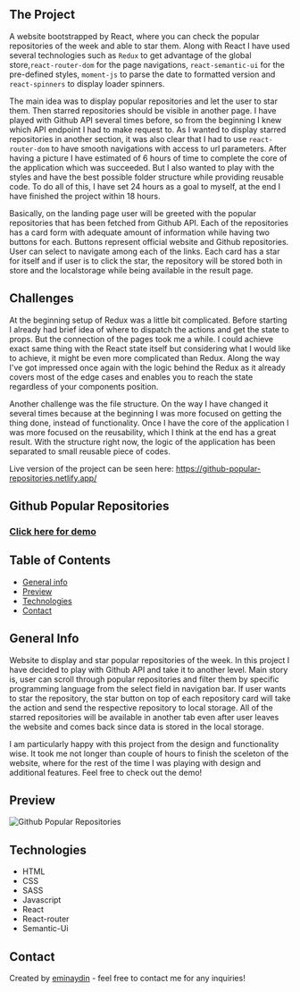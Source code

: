 ## The Project

A website bootstrapped by React, where you can check the popular repositories of the week and able to star them. Along with React I have used several technologies such as `Redux` to get advantage of the global store,`react-router-dom` for the page navigations, `react-semantic-ui` for the pre-defined styles, `moment-js` to parse the date to formatted version and `react-spinners` to display loader spinners.

The main idea was to display popular repositories and let the user to star them. Then starred repositories should be visible in another page. I have played with Github API several times before, so from the beginning I knew which API endpoint I had to make request to. As I wanted to display starred repositories in another section, it was also clear that I had to use `react-router-dom` to have smooth navigations with access to url parameters. After having a picture I have estimated of 6 hours of time to complete the core of the application which was succeeded. But I also wanted to play with the styles and have the best possible folder structure while providing reusable code. To do all of this, I have set 24 hours as a goal to myself, at the end I have finished the project within 18 hours.

Basically, on the landing page user will be greeted with the popular repositories that has been fetched from Github API. Each of the repositories has a card form with adequate amount of information while having two buttons for each. Buttons represent official website and Github repositories. User can select to navigate among each of the links. Each card has a star for itself and if user is to click the star, the repository will be stored both in store and the localstorage while being available in the result page.

## Challenges

At the beginning setup of Redux was a little bit complicated. Before starting I already had brief idea of where to dispatch the actions and get the state to props. But the connection of the pages took me a while. I could achieve exact same thing with the React state itself but considering what I would like to achieve, it might be even more complicated than Redux. Along the way I've got impressed once again with the logic behind the Redux as it already covers most of the edge cases and enables you to reach the state regardless of your components position.

Another challenge was the file structure. On the way I have changed it several times because at the beginning I was more focused on getting the thing done, instead of functionality. Once I have the core of the application I was more focused on the reusability, which I think at the end has a great result. With the structure right now, the logic of the application has been separated to small reusable piece of codes.

Live version of the project can be seen here: https://github-popular-repositories.netlify.app/

## Github Popular Repositories

<a href="https://github-popular-repositories.netlify.app/" target="_blank"><h3 align="left">Click here for demo</h3></a>

## Table of Contents

- [General info](#general-info)
- [Preview](#preview)
- [Technologies](#technologies)
- [Contact](#contact)

## General Info

Website to display and star popular repositories of the week. In this project I have decided to play with Github API and take it to another level. Main story is, user can scroll through popular repositories and filter them by specific programming language from the select field in navigation bar. If user wants to star the repository, the star button on top of each repository card will take the action and send the respective repository to local storage. All of the starred repositories will be available in another tab even after user leaves the website and comes back since data is stored in the local storage.

I am particularly happy with this project from the design and functionality wise. It took me not longer than couple of hours to finish
the sceleton of the website, where for the rest of the time I was playing with design and additional features. Feel free to check out the demo!

## Preview

![Github Popular Repositories](src/assets/github.gif)

## Technologies

- HTML
- CSS
- SASS
- Javascript
- React
- React-router
- Semantic-Ui

## Contact

Created by [eminaydin](https://github.com/eminaydin) - feel free to contact me for any inquiries!
